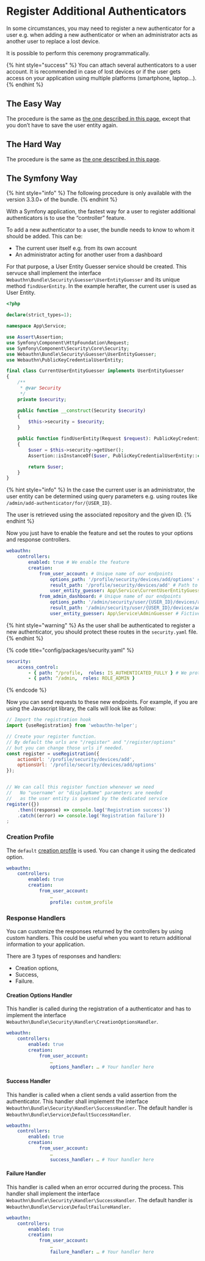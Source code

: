 # Register Additional Authenticators

In some circumstances, you may need to register a new authenticator for a user e.g. when adding a new authenticator or when an administrator acts as another user to replace a lost device.

It is possible to perform this ceremony programmatically.

{% hint style="success" %}
You can attach several authenticators to a user account. It is recommended in case of lost devices or if the user gets access on your application using multiple platforms \(smartphone, laptop…\).
{% endhint %}

## The Easy Way

The procedure is the same as [the one described in this page](../the-webauthn-server/the-easy-way/register-a-new-authentication.md), except that you don’t have to save the user entity again.

## The Hard Way

The procedure is the same as [the one described in this page](../the-webauthn-server/the-hard-way/authenticator-registration.md).

## The Symfony Way

{% hint style="info" %}
The following procedure is only available with the version 3.3.0+ of the bundle.
{% endhint %}

With a Symfony application, the fastest way for a user to register additional authenticators is to use the “controller” feature.

To add a new authenticator to a user, the bundle needs to know to whom it should be added. This can be:

* The current user itself e.g. from its own account
* An administrator acting for another user from a dashboard

For that purpose, a User Entity Guesser service should be created. This servuce shall implement the interface `Webauthn\Bundle\Security\Guesser\UserEntityGuesser` and its unique method `findUserEntity`. In the example herafter, the current user is used as User Entity.

```php
<?php

declare(strict_types=1);

namespace App\Service;

use Assert\Assertion;
use Symfony\Component\HttpFoundation\Request;
use Symfony\Component\Security\Core\Security;
use Webauthn\Bundle\Security\Guesser\UserEntityGuesser;
use Webauthn\PublicKeyCredentialUserEntity;

final class CurrentUserEntityGuesser implements UserEntityGuesser
{
    /**
     * @var Security
     */
    private $security;

    public function __construct(Security $security)
    {
        $this->security = $security;
    }

    public function findUserEntity(Request $request): PublicKeyCredentialUserEntity
    {
        $user = $this->security->getUser();
        Assertion::isInstanceOf($user, PublicKeyCredentialUserEntity::class, 'Unable to find the user entity');

        return $user;
    }
}
```

{% hint style="info" %}
In the case the current user is an administrator, the user entity can be determined using query parameters e.g. using routes like `/admin/add-authenticator/for/{USER_ID}`.

The user is retrieved using the associated repository and the given ID.
{% endhint %}

Now you just have to enable the feature and set the routes to your options and response controllers.

```yaml
webauthn:
    controllers:
        enabled: true # We enable the feature
        creation:
            from_user_account: # Unique name of our endpoints
                options_path: '/profile/security/devices/add/options' # Path to the creation options controller
                result_path: '/profile/security/devices/add' # Path to the response controller
                user_entity_guesser: App\Service\CurrentUserEntityGuesser # See above
            from_admin_dashboard: # Unique name of our endpoints
                options_path: '/admin/security/user/{USER_ID}/devices/add/options' # Path to the creation options controller
                result_path: '/admin/security/user/{USER_ID}/devices/add' # Path to the response controller
                user_entity_guesser: App\Service\AdminGuesser # Fictive service
```

{% hint style="warning" %}
As the user shall be authenticated to register a new authenticator, you should protect these routes in the `security.yaml` file.
{% endhint %}

{% code title="config/packages/security.yaml" %}
```yaml
security:
    access_control:
        - { path: ^/profile,  roles: IS_AUTHENTICATED_FULLY } # We protect all the /profile path
        - { path: ^/admin,  roles: ROLE_ADMIN }
```
{% endcode %}

Now you can send requests to these new endpoints. For example, if you are using the Javascript library, the calls will look like as follow:

```javascript
// Import the registration hook
import {useRegistration} from 'webauthn-helper';

// Create your register function.
// By default the urls are "/register" and "/register/options"
// but you can change those urls if needed.
const register = useRegistration({
    actionUrl: '/profile/security/devices/add',
    optionsUrl: '/profile/security/devices/add/options'
});


// We can call this register function whenever we need
//   No "username" or "displayName" parameters are needed
//   as the user entity is guessed by the dedicated service
register({})
    .then((response) => console.log('Registration success'))
    .catch((error) => console.log('Registration failure'))
;
```

### Creation Profile

The `default` [creation profile](../the-webauthn-server/the-symfony-way/#creation-profiles) is used. You can change it using the dedicated option.

```yaml
webauthn:
    controllers:
        enabled: true
        creation:
            from_user_account:
                …
                profile: custom_profile
```

### Response Handlers

You can customize the responses returned by the controllers by using custom handlers. This could be useful when you want to return additional information to your application.

There are 3 types of responses and handlers:

* Creation options,
* Success,
* Failure.

#### Creation Options Handler

This handler is called during the registration of a authenticator and has to implement the interface `Webauthn\Bundle\Security\Handler\CreationOptionsHandler`.

```yaml
webauthn:
    controllers:
        enabled: true
        creation:
            from_user_account:
                …
                options_handler: … # Your handler here
```

#### Success Handler

This handler is called when a client sends a valid assertion from the authenticator. This handler shall implement the interface `Webauthn\Bundle\Security\Handler\SuccessHandler`. The default handler is `Webauthn\Bundle\Service\DefaultSuccessHandler`.

```yaml
webauthn:
    controllers:
        enabled: true
        creation:
            from_user_account:
                …
                success_handler: … # Your handler here
```

####  Failure Handler

This handler is called when an error occurred during the process. This handler shall implement the interface `Webauthn\Bundle\Security\Handler\SuccessHandler`. The default handler is `Webauthn\Bundle\Service\DefaultFailureHandler`.

```yaml
webauthn:
    controllers:
        enabled: true
        creation:
            from_user_account:
                …
                failure_handler: … # Your handler here
```


